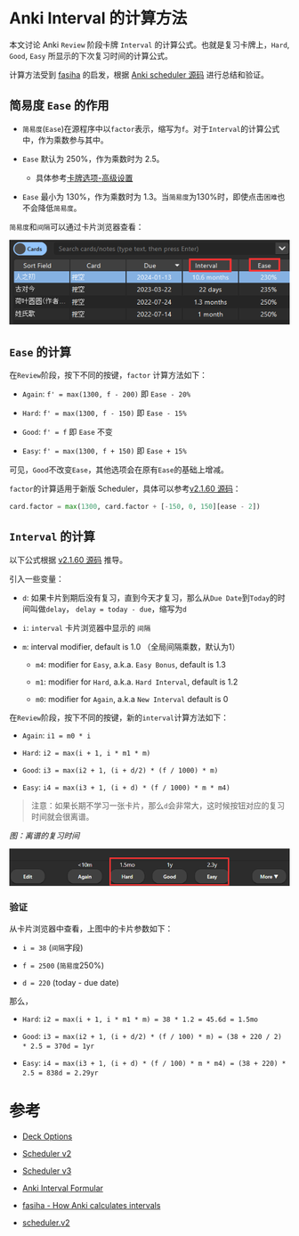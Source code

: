 # Anki Interval 的计算方法

本文讨论 Anki `Review` 阶段卡牌 `Interval` 的计算公式。也就是复习卡牌上，`Hard`, `Good`, `Easy` 所显示的下次复习时间的计算公式。

计算方法受到 [fasiha](https://gist.github.com/fasiha/31ce46c36371ff57fdbc1254af424174) 的启发，根据 [Anki scheduler 源码](https://github.com/ankitects/anki/blob/main/pylib/anki/scheduler/v2.py) 进行总结和验证。

## 简易度 `Ease` 的作用

* `简易度`(`Ease`)在源程序中以`factor`表示，缩写为`f`。对于`Interval`的计算公式中，作为乘数参与其中。

* `Ease` 默认为 250%，作为乘数时为 2.5。

  * 具体参考[卡牌选项-高级设置](Anki%20Deck.md)

* `Ease` 最小为 130%，作为乘数时为 1.3。当`简易度`为130%时，即使点击`困难`也不会降低`简易度`。

`简易度`和`间隔`可以通过卡片浏览器查看：

![](pics/anki_browse_interval.png)

## `Ease` 的计算

在`Review`阶段，按下不同的按键，`factor` 计算方法如下：

* `Again`: `f' = max(1300, f - 200)` 即 `Ease - 20%`

* `Hard`: `f' = max(1300, f - 150)` 即 `Ease - 15%`

* `Good`: `f' = f` 即 `Ease` 不变

* `Easy`: `f' = max(1300, f + 150)` 即 `Ease + 15%`

可见，`Good`不改变`Ease`，其他选项会在原有`Ease`的基础上增减。

`factor`的计算适用于新版 Scheduler，具体可以参考[v2.1.60 源码](https://github.com/ankitects/anki/blob/2.1.60/pylib/anki/scheduler/v2.py#L882)：

```python
card.factor = max(1300, card.factor + [-150, 0, 150][ease - 2])
```

## `Interval` 的计算

以下公式根据 [v2.1.60 源码](https://github.com/ankitects/anki/blob/76d8807315fcc2675e7fa44d9ddf3d4608efc487/pylib/anki/scheduler/v2.py#L910) 推导。

引入一些变量：

* `d`: 如果卡片到期后没有复习，直到今天才复习，那么从`Due Date`到`Today`的时间叫做`delay`， `delay = today - due`，缩写为`d`

* `i`: `interval` 卡片浏览器中显示的 `间隔`

* `m`: interval modifier, default is 1.0 （全局间隔乘数，默认为1）

  * `m4`: modifier for `Easy`, a.k.a. `Easy Bonus`, default is 1.3

  * `m1`: modifier for `Hard`, a.k.a. `Hard Interval`, default is 1.2

  * `m0`: modifier for `Again`, a.k.a `New Interval` default is 0

在`Review`阶段，按下不同的按键，新的`interval`计算方法如下：

* `Again`: `i1 = m0 * i`

* `Hard`: `i2 = max(i + 1, i * m1 * m)`

* `Good`: `i3 = max(i2 + 1, (i + d/2) * (f / 1000) * m)`

* `Easy`: `i4 = max(i3 + 1, (i + d) * (f / 1000) * m * m4)`

> 注意：如果长期不学习一张卡片，那么`d`会非常大，这时候按钮对应的复习时间就会很离谱。

*图：离谱的复习时间*

![](pics/anki_note_long_duration.png)

### 验证

从卡片浏览器中查看，上图中的卡片参数如下：

* `i = 38` (`间隔`字段)

* `f = 2500` (`简易度`250%)

* `d = 220` (today - due date)

那么，

* `Hard`: `i2 = max(i + 1, i * m1 * m) = 38 * 1.2 = 45.6d = 1.5mo`

* `Good`: `i3 = max(i2 + 1, (i + d/2) * (f / 100) * m) = (38 + 220 / 2) * 2.5 = 370d = 1yr`

* `Easy`: `i4 = max(i3 + 1, (i + d) * (f / 100) * m * m4) = (38 + 220) * 2.5 = 838d = 2.29yr `

# 参考

* [Deck Options](https://docs.ankiweb.net/deck-options.html)

* [Scheduler v2](https://faqs.ankiweb.net/the-anki-2.1-scheduler.html)

* [Scheduler v3](https://faqs.ankiweb.net/the-2021-scheduler.html)

* [Anki Interval Formular](https://gist.github.com/fasiha/31ce46c36371ff57fdbc1254af424174)

* [fasiha - How Anki calculates intervals](https://gist.github.com/fasiha/31ce46c36371ff57fdbc1254af424174)

* [scheduler.v2](https://github.com/ankitects/anki/blob/2.1.60/pylib/anki/scheduler/v2.py)
